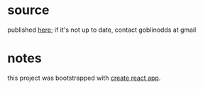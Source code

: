 # source
published [here](https://github.com/goblinodds/goblinodds.github.io/tree/src); if it's not up to date, contact goblinodds at gmail

# notes 
this project was bootstrapped with [create react app](https://github.com/facebook/create-react-app).
